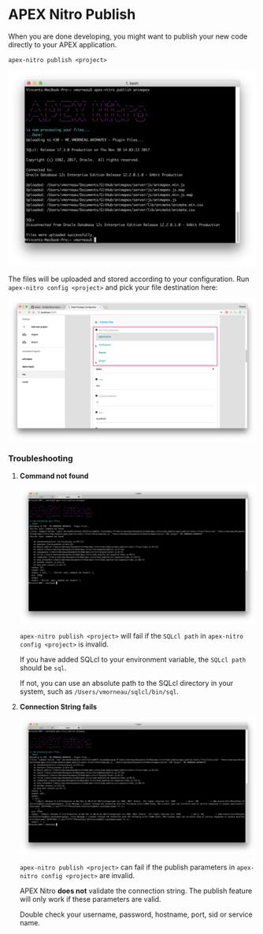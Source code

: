# APEX Nitro Publish
When you are done developing, you might want to publish your new code directly to your APEX application.

```
apex-nitro publish <project>
```

![](img/command-publish.png)

The files will be uploaded and stored according to your configuration. Run `apex-nitro config <project>` and pick your file destination here:

![](img/config-publish-destination.png)

### Troubleshooting

1. **Command not found**

   ![](img/publish-fails-1.png)

   `apex-nitro publish <project>` will fail if the `SQLcl path` in `apex-nitro config <project>` is invalid.

   If you have added SQLcl to your environment variable, the `SQLcl path` should be `sql`.

   If not, you can use an absolute path to the SQLcl directory in your system, such as `/Users/vmorneau/sqlcl/bin/sql`.

2. **Connection String fails**

   ![](img/publish-fails-2.png)

   `apex-nitro publish <project>` can fail if the publish parameters in `apex-nitro config <project>` are invalid.

   APEX Nitro **does not** validate the connection string. The publish feature will only work if these parameters are valid.

   Double check your username, password, hostname, port, sid or service name.
